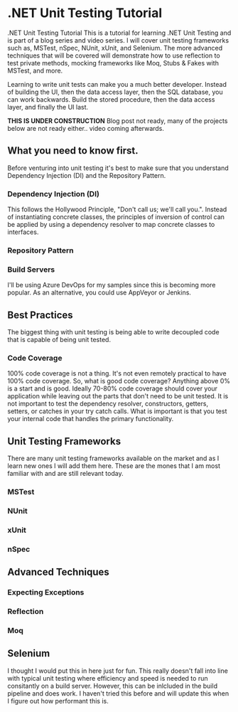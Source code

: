 # .NET Unit Testing Tutorial
.NET Unit Testing Tutorial
This is a tutorial for learning .NET Unit Testing and is part of a blog series and video series. I will cover unit testing frameworks such as, MSTest, nSpec, NUnit, xUnit, and Selenium. The more advanced techniques that will be covered will demonstrate how to use reflection to test private methods, mocking frameworks like Moq, Stubs & Fakes with MSTest, and more.

Learning to write unit tests can make you a much better developer. Instead of building the UI, then the data access layer, then the SQL database, you can work backwards. Build the stored procedure, then the data access layer, and finally the UI last.

**THIS IS UNDER CONSTRUCTION**
Blog post not ready, many of the projects below are not ready either.. video coming afterwards.

## What you need to know first.
Before venturing into unit testing it's best to make sure that you understand Dependency Injection (DI) and the Repository Pattern.

### Dependency Injection (DI)
This follows the Hollywood Principle, "Don't call us; we'll call you.". Instead of instantiating concrete classes, the principles of inversion of control can be applied by using a dependency resolver to map concrete classes to interfaces.

### Repository Pattern

### Build Servers
I'll be using Azure DevOps for my samples since this is becoming more popular. As an alternative, you could use AppVeyor or Jenkins.

## Best Practices
The biggest thing with unit testing is being able to write decoupled code that is capable of being unit tested.

### Code Coverage
100% code coverage is not a thing. It's not even remotely practical to have 100% code coverage. So, what is good code coverage? Anything above 0% is a start and is good. Ideally 70-80% code coverage should cover your application while leaving out the parts that don't need to be unit tested. It is not important to test the dependency resolver, constructors, getters, setters, or catches in your try catch calls. What is important is that you test your internal code that handles the primary functionality.

## Unit Testing Frameworks
There are many unit testing frameworks available on the market and as I learn new ones I will add them here. These are the mones that I am most familiar with and are still relevant today.

### MSTest

### NUnit

### xUnit

### nSpec

## Advanced Techniques

### Expecting Exceptions

### Reflection

### Moq

## Selenium
I thought I would put this in here just for fun. This really doesn't fall into line with typical unit testing where efficiency and speed is needed to run consitantly on a build server. However, this can be inlcluded in the build pipeline and does work. I haven't tried this before and will update this when I figure out how performant this is.
